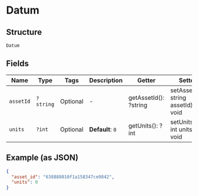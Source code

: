 
# Datum

## Structure

`Datum`

## Fields

| Name | Type | Tags | Description | Getter | Setter |
|  --- | --- | --- | --- | --- | --- |
| `assetId` | `?string` | Optional | - | getAssetId(): ?string | setAssetId(?string assetId): void |
| `units` | `?int` | Optional | **Default**: `0` | getUnits(): ?int | setUnits(?int units): void |

## Example (as JSON)

```json
{
  "asset_id": "638888010f1a158347ce9842",
  "units": 0
}
```

